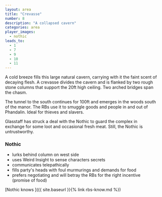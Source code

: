 ```yaml
---
layout: area
title: "Crevasse"
number: 8
description: "A collapsed cavern"
categories: area
player_images:
  - nothic
leads_to:
  - 1
  - 7
  - 9
  - 10
  - 11
---
```

A cold breeze fills this large natural cavern, carrying with it the faint scent of decaying flesh.  A crevasse divides the cavern and is flanked by two rough stone columns that support the 20ft high ceiling.  Two arched bridges span the chasm.

The tunnel to the south continues for 100ft and emerges in the woods south of the manor.  The RBs use it to smuggle goods and people in and out of Phandalin.  Ideal for thieves and slavers.

Glasstaff has struck a deal with the Nothic to guard the complex in exchange for some loot and occasional fresh meat.  Still, the Nothic is untrustworthy.

### Nothic
* lurks behind column on west side
* uses Weird Insight to sense characters secrets
* communicates telepathically
* fills party's heads with foul murmurings and demands for food
* prefers negotiating and will betray the RBs for the right incentive (promise of food)

[Nothic knows ]({{ site.baseurl }}{% link rbs-know.md %})


